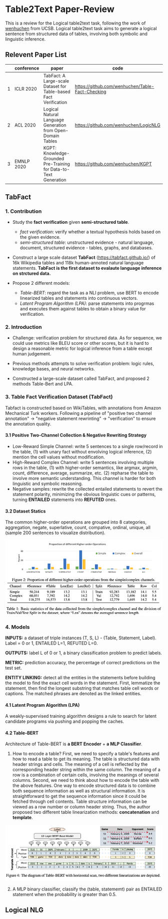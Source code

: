 # Table2Text Paper-Review


This is a review for the Logical table2text task, following the work of [wenhuchen](https://github.com/wenhuchen) from UCSB. Logical table2text task aims to generate a logical sentence from structured data of tables, involving both symbolic and linguistic inference. 

##  Relevent Paper List

| |conference|paper|code|
|----|-----|----|----|
|1|ICLR 2020|TabFact: A Large-scale Dataset for Table-based Fact Verification|https://github.com/wenhuchen/Table-Fact-Checking|
|2|ACL 2020|Logical Natural Language Generation from Open-Domain Tables|https://github.com/wenhuchen/LogicNLG|
|3|EMNLP 2020|KGPT: Knowledge-Grounded Pre-Training for Data-to-Text Generation|https://github.com/wenhuchen/KGPT|

## TabFact

### 1. Contribution

* Study the **fact verification** given **semi-structured table**.
  * *fact verification*: verify whether a textual hypothesis holds based on the given evidence. 
  * *semi-structured table*: unstructured evidence - natural language, document, structured evidence - tables, graphs, and databases. 

* Construct a large scale dataset **TabFact** (https://tabfact.github.io/) of 16k Wikipedia tables and 118k human-annoted natural language statements. **TabFact is the first dataset to evalaute language inference on strctured data.**

* Propose 2 different models: 
  * *Table-BERT*: regard the task as a NLI problem, use BERT to encode linearized tables and statements into continuous vectors. 
  * *Latent Program Algorithm (LPA)*: parse statements into progrmas and executes them against tables to obtain a binary value for verification.

### 2. Introduction

* Challenge: verification problem for structured data. As for sequence, we could use metrics like BLEU score or other scores, but it is hard to design a reasonable metric for logical inference from a table except human judgement. 

* Previous methods attempts to solve verification problem: logic rules, knowledge bases, and neural networks.

* Constructed a large-scale dataset called TabFact, and proposed 2 methods Table-Bert and LPA. 


### 3. Table Fact Verification Dataset (TabFact)

Tabfact is constructed based on WikiTables, with annotations from Amazon Mechanical Turk workers. Following a pipeline of "positive two channel annotation" -> "negative statement rewrinting" -> "verification" to ensure the annotation quality. 

#### 3.1 Positive Two-Channel Collection & Negative Rewriting Strategy
* Low-Reward Simple Channel: write 5 sentences to a single row/record in the table, (1) with unary fact without envolving logical inference, (2) mention the cell values without modification.
* High-Reward Complex Channel: write 5 sentences involving multiple rows in the table, (1) with higher-order semantics, like argmax, argmin, count, difference, average, summarize, etc. (2) repharse the table to involve more semantic understanding. This channel is harder for both linguistic and symbolic reasoning. 
* Negative samples: rewrite the collected entailed statements to revert the statement polarity, minimizing the obvious linguistic cues or patterns, turning **ENTAILED** statements into **REFUTED** ones.  

#### 3.2 Dataset Statics

The common higher-order operations are grouped into 8 categories, aggregation, negate, superlative, count, compative,  ordinal, unique, all (sample 200 sentences to visualize distribution). 

![](https://github.com/soda-lsq/Table2Text-Review/blob/main/dataset-statics.png?raw=true)

### 4. Models

**INPUTS:** a dataset of triple instances (T, S, L) - (Table, Statement, Label). Label = 0 or 1, ENTAILED L=1, REFUTED L=0.

**OUTPUTS:** label L of 0 or 1, a binary classification problem to predict labels. 

**METRIC:** prediction accuracy, the percentage of correct predictions on the test set. 

**ENTITY LINKING:** detect all the entities in the statements before building the model to find the exact cell words in the statement. First, lemmatize the statement, then find the longest substring that matches table cell words or captions. The matched phrases are denoted as the linked entities. 

#### 4.1 Latent Program Algorithm (LPA)

A weakly-supervised training algorithm designs a rule to search for latent candidate programs via pushing and popping the caches.  

#### 4.2 Table-BERT

Architecture of Table-BERT is **a BERT Encoder** + **a MLP Classifier**. 
1. How to encode a table? 
First, we need to specify a table's features and how to read a table to get its meaning. The table is structured data with header strings and cells. The meaning of a cell is reflected by the corresponding header string within the same column. The meaning of a row is a combination of certain cells, involving the meanings of several columns. 
Second, we need to think about how to encode the table with the above features. One way to encode structured data is to combine both sequence information as well as structural information. It is straightforward to get the sequence information since it could be fetched through cell contents. Table structure information can be viewed as a row number or column header string. Thus, the author proposed two different table linearization methods: **concatenation** and **template**.  

![](https://github.com/soda-lsq/Table2Text-Review/blob/main/Table-BERT.png?raw=true)

2. A MLP binary classifier, classify the (table, statememt) pair as ENTAILED statement when the probability is greater than 0.5.

## Logical NLG

